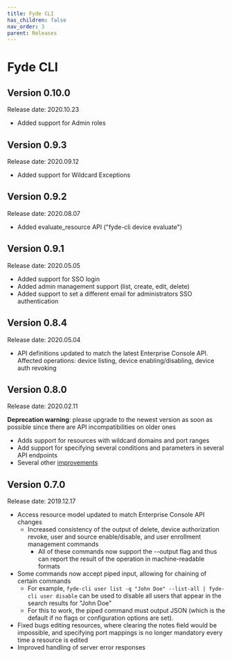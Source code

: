 ```yaml
---
title: Fyde CLI
has_children: false
nav_order: 3
parent: Releases
---
```

# Fyde CLI

## Version 0.10.0

Release date: 2020.10.23

- Added support for Admin roles

## Version 0.9.3

Release date: 2020.09.12

- Added support for Wildcard Exceptions

## Version 0.9.2

Release date: 2020.08.07

- Added evaluate_resource API ("fyde-cli device evaluate")

## Version 0.9.1

Release date: 2020.05.05

- Added support for SSO login
- Added admin management support (list, create, edit, delete)
- Added support to set a different email for administrators SSO authentication

## Version 0.8.4

Release date: 2020.05.04

- API definitions updated to match the latest Enterprise Console API. Affected operations: device listing, device enabling/disabling, device auth revoking

## Version 0.8.0

Release date: 2020.02.11

**Deprecation warning**: please upgrade to the newest version as soon as possible since there are API incompatibilities on older ones

- Adds support for resources with wildcard domains and port ranges
- Add support for specifying several conditions and parameters in several API endpoints
- Several other [improvements](https://github.com/fyde/fyde-cli/releases/tag/v0.8.0)

## Version 0.7.0

Release date: 2019.12.17

- Access resource model updated to match Enterprise Console API changes
  - Increased consistency of the output of delete, device authorization revoke, user and source enable/disable, and user enrollment management commands
    - All of these commands now support the --output flag and thus can report the result of the operation in machine-readable formats
- Some commands now accept piped input, allowing for chaining of certain commands
  - For example, `fyde-cli user list -q "John Doe" --list-all | fyde-cli user disable` can be used to disable all users that appear in the search results for "John Doe"
  - For this to work, the piped command must output JSON (which is the default if no flags or configuration options are set).
- Fixed bugs editing resources, where clearing the notes field would be impossible, and specifying port mappings is no longer mandatory every time a resource is edited
- Improved handling of server error responses

